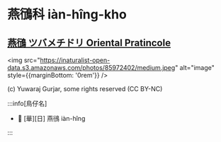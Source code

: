 # 燕鴴科 iàn-hîng-kho

## [燕鴴 ツバメチドリ Oriental Pratincole](https://ebird.org/species/oripra)

<img src="https://inaturalist-open-data.s3.amazonaws.com/photos/85972402/medium.jpeg" alt="image" style={{marginBottom: '0rem'}} />

<p className="image-caption">
(c) Yuwaraj Gurjar, some rights reserved (CC BY-NC)
</p>

:::info[鳥仔名]

- 🎯 [華][日] 燕鴴 iàn-hîng

:::
